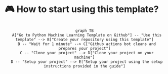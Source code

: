 # 🎮 **How to start using this template?**

<div align="center">

```mermaid

graph TB
  A["Go to Python Machine Learning Template on Github"] -- "Use this template" --> B["Create your repository using this template"]
  B -- "Wait for 1 minute" --> C["Github actions bot cleans and prepares your project"]
  C -- "Clone your project" --> D["Clone your project on your machine"]
  D -- "Setup your project" --> E["Setup your project using the setup instructions provided in the guide"]

```

</div>